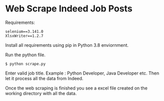 # Web Scrape Indeed Job Posts

Requirements:
```
selenium==3.141.0
XlsxWriter==1.2.7
```
Install all requirements using pip in Python 3.8 enviornment.

Run the python file.
```
$ python scrape.py
```

Enter valid job title. Example : Python Developer, Java Developer etc.
Then let it process all the data from Indeed. 

Once the web scraping is finished you see a excel file created on the working directory with all the data.
